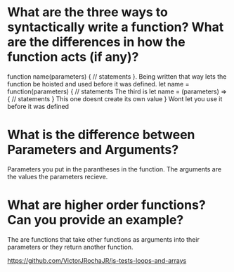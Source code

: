  # What are the three ways to syntactically write a function? What are the differences in how the function acts (if any)?
function name(parameters) {
    // statements
}. Being written that way lets the function be hoisted and used before it was defined.
let name = function(parameters) {
    // statements
    The third is 
    let name = (parameters) => {
    // statements
} This one doesnt create its own value
} Wont let you use it before it was defined


 # What is the difference between Parameters and Arguments?

Parameters you put in the parantheses in the function. The arguments are the values the parameters recieve.

# What are higher order functions? Can you provide an example?
The are functions that take other functions as arguments into their parameters or they return another function.


https://github.com/VictorJRochaJR/js-tests-loops-and-arrays